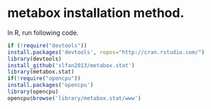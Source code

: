 # metabox installation method.

In R, run following code.

```r
if (!require("devtools"))
install.packages('devtools', repos="http://cran.rstudio.com/")
library(devtools)
install_github('slfan2013/metabox.stat')
library(metabox.stat)
if(!require("opencpu"))
install.packages('opencpu')
library(opencpu)
opencpu$browse('library/metabox.stat/www')
```
